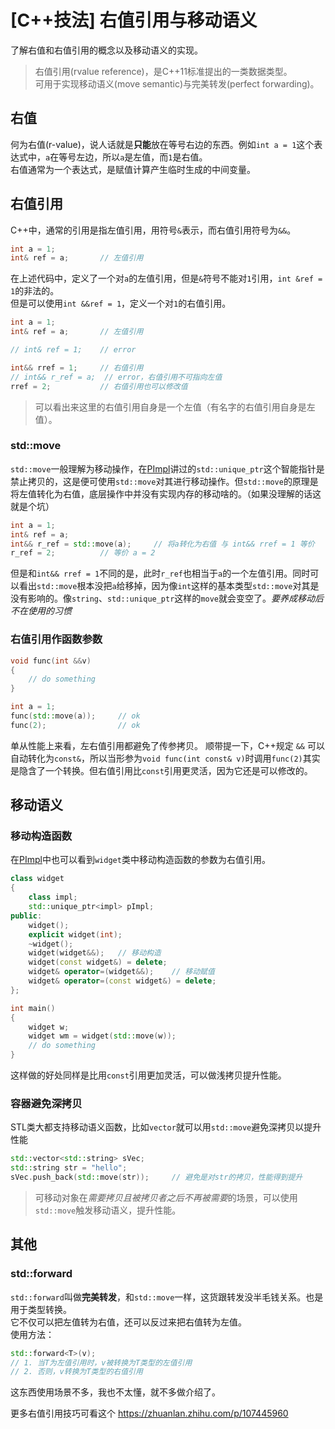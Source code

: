 # [C++技法] 右值引用与移动语义


了解右值和右值引用的概念以及移动语义的实现。

<!--more-->

> 右值引用(rvalue reference)，是C++11标准提出的一类数据类型。  
> 可用于实现移动语义(move semantic)与完美转发(perfect forwarding)。

## 右值
何为右值(r-value)，说人话就是**只能**放在等号右边的东西。例如`int a = 1`这个表达式中，`a`在等号左边，所以`a`是左值，而`1`是右值。  
右值通常为一个表达式，是赋值计算产生临时生成的中间变量。
## 右值引用
C++中，通常的引用是指左值引用，用符号`&`表示，而右值引用符号为`&&`。
```c++
int a = 1;
int& ref = a;       // 左值引用
```
在上述代码中，定义了一个对`a`的左值引用，但是`&`符号不能对`1`引用，`int &ref = 1`的非法的。  
但是可以使用`int &&ref = 1`，定义一个对`1`的右值引用。  
```c++
int a = 1;
int& ref = a;       // 左值引用

// int& ref = 1;    // error

int&& rref = 1;     // 右值引用
// int&& r_ref = a;  // error，右值引用不可指向左值
rref = 2;           // 右值引用也可以修改值
```
> 可以看出来这里的右值引用自身是一个左值（有名字的右值引用自身是左值）。
### std::move
`std::move`一般理解为移动操作，在[PImpl](https://xxy.im/pimpl/)讲过的`std::unique_ptr`这个智能指针是禁止拷贝的，这是便可使用`std::move`对其进行移动操作。但`std::move`的原理是将左值转化为右值，底层操作中并没有实现内存的移动啥的。（如果没理解的话这就是个坑）
```c++
int a = 1;
int& ref = a;
int&& r_ref = std::move(a);     // 将a转化为右值 与 int&& rref = 1 等价
r_ref = 2;          // 等价 a = 2
```
但是和`int&& rref = 1`不同的是，此时`r_ref`也相当于`a`的一个左值引用。同时可以看出`std::move`根本没把`a`给移掉，因为像`int`这样的基本类型`std::move`对其是没有影响的。像`string`、`std::unique_ptr`这样的`move`就会变空了。*要养成移动后不在使用的习惯*

### 右值引用作函数参数  
```c++
void func(int &&v)
{
    // do something
}

int a = 1;
func(std::move(a));     // ok
func(2);                // ok
```
单从性能上来看，左右值引用都避免了传参拷贝。
顺带提一下，C++规定 `&&` 可以自动转化为`const&`，所以当形参为`void func(int const& v)`时调用`func(2)`其实是隐含了一个转换。但右值引用比`const`引用更灵活，因为它还是可以修改的。

## 移动语义
### 移动构造函数
在[PImpl](https://xxy.im/pimpl/)中也可以看到`widget`类中移动构造函数的参数为右值引用。
```c++
class widget
{
    class impl;
    std::unique_ptr<impl> pImpl;
public:
    widget();
    explicit widget(int);
    ~widget();
    widget(widget&&);   // 移动构造
    widget(const widget&) = delete;
    widget& operator=(widget&&);    // 移动赋值
    widget& operator=(const widget&) = delete;
};

int main()
{
    widget w;
    widget wm = widget(std::move(w));
    // do something
}
```
这样做的好处同样是比用`const`引用更加灵活，可以做浅拷贝提升性能。

### 容器避免深拷贝
STL类大都支持移动语义函数，比如`vector`就可以用`std::move`避免深拷贝以提升性能
```c++
std::vector<std::string> sVec;
std::string str = "hello";
sVec.push_back(std::move(str));     // 避免是对str的拷贝，性能得到提升
```
> 可移动对象在*需要拷贝且被拷贝者之后不再被需要*的场景，可以使用`std::move`触发移动语义，提升性能。

## 其他
### std::forward
```std::forward```叫做**完美转发**，和`std::move`一样，这货跟转发没半毛钱关系。也是用于类型转换。  
它不仅可以把左值转为右值，还可以反过来把右值转为左值。  
使用方法：
```c++
std::forward<T>(v);
// 1. 当T为左值引用时，v被转换为T类型的左值引用
// 2. 否则，v转换为T类型的右值引用  
```
这东西使用场景不多，我也不太懂，就不多做介绍了。   

更多右值引用技巧可看这个 https://zhuanlan.zhihu.com/p/107445960
